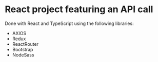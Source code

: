 # React project featuring an API call

Done with React and TypeScript using the following libraries:
- AXIOS
- Redux
- ReactRouter
- Bootstrap
- NodeSass
